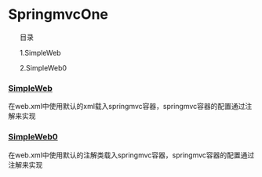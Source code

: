 # SpringmvcOne
<ul>目录</ul>
<ul>1.SimpleWeb</ul>
<ul>2.SimpleWeb0</ul>
<h3><a href="https://github.com/xingyuxingchen/SpringmvcOne/tree/master/SimpleWeb">SimpleWeb</a></h3>
<p>在web.xml中使用默认的xml载入springmvc容器，springmvc容器的配置通过注解来实现</p>
<h3><a href="https://github.com/xingyuxingchen/SpringmvcOne/tree/master/SimpleWeb0">SimpleWeb0</a></h3>
<p>在web.xml中使用默认的注解类载入springmvc容器，springmvc容器的配置通过注解来实现</p>
